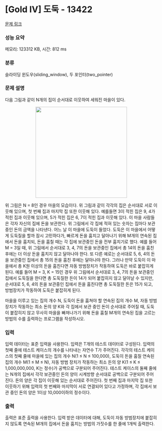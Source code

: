 # [Gold IV] 도둑 - 13422 

[문제 링크](https://www.acmicpc.net/problem/13422) 

### 성능 요약

메모리: 123312 KB, 시간: 812 ms

### 분류

슬라이딩 윈도우(sliding_window), 두 포인터(two_pointer)

### 문제 설명

<p>다음 그림과 같이 N개의 집이 순서대로 이웃하여 세워진 마을이 있다.</p>

<p style="text-align:center"><img alt="" src="https://onlinejudgeimages.s3-ap-northeast-1.amazonaws.com/problem/13422/1.png" style="height:300px; width:302px"></p>

<p>위 그림은 N = 8인 경우 마을의 모습이다. 위 그림과 같이 각각의 집은 순서대로 서로 이웃해 있으며, 첫 번째 집과 마지막 집 또한 이웃해 있다. 예를들면 3이 적힌 집은 9, 4가 적힌 집과 이웃해 있으며, 5가 적힌 집은 6, 7이 적힌 집과 이웃해 있다. 이 마을 사람들은 각자 자신의 집에 돈을 보관한다. 위 그림에서 각 집에 적혀 있는 숫자는 집마다 보관 중인 돈의 금액을 나타낸다. 어느 날 이 마을에 도둑이 들었다. 도둑은 이 마을에서 어떻게 도둑질을 할까 잠시 고민하다가, 빠르게 돈을 훔치고 달아나기 위해 M개의 연속된 집에서 돈을 훔치되, 돈을 훔칠 때는 각 집에 보관중인 돈을 전부 훔치기로 했다. 예를 들어 M = 3일 때, 위 그림에서 순서대로 3, 4, 7의 돈을 보관중인 집에서 총 14의 돈을 훔친 후에는 더 이상 돈을 훔치지 않고 달아나야 한다. 또 다른 예로는 순서대로 5, 6, 4의 돈을 보관중인 집에서 총 15의 돈을 훔친 후에는 달아나야 한다. 그러나 만약 도둑이 이 마을에서 총 K원 이상의 돈을 훔친다면 자동 방범장치가 작동하여 도둑은 바로 붙잡히게 된다. 예를 들어 M = 3, K = 15인 경우 위 그림에서 순서대로 3, 4, 7의 돈을 보관중인 집에서 도둑질을 한다면 총 도둑질한 돈이 14가 되어 붙잡히지 않고 달아날 수 있지만, 순서대로 5, 6, 4의 돈을 보관중인 집에서 돈을 훔친다면 총 도둑질한 돈은 15가 되고, 방범장치가 작동하여 도둑은 붙잡히게 된다.</p>

<p>마을을 이루고 있는 집의 개수 N, 도둑이 돈을 훔쳐야 할 연속된 집의 개수 M, 자동 방범장치가 작동하는 최소 돈의 양 K와 각 집에서 보관 중인 돈이 순서대로 주어질 때, 도둑이 붙잡히지 않고 무사히 마을을 빠져나가기 위해 돈을 훔칠 M개의 연속된 집을 고르는 방법의 수를 출력하는 프로그램을 작성하시오.</p>

### 입력 

 <p>입력 데이터는 표준 입력을 사용한다. 입력은 T개의 테스트 데이터로 구성된다. 입력의 첫째 줄에 테스트 케이스의 개수를 나타내는 자연수 T가 주어진다. 각각의 테스트 케이스의 첫째 줄에 마을에 있는 집의 개수 N(1 ≤ N ≤ 100,000), 도둑이 돈을 훔칠 연속된 집의 개수 M(1 ≤ M ≤ N), 자동 방범 장치가 작동하는 최소 돈의 양 K(1 ≤ K ≤ 1,000,000,000, K는 정수)가 공백으로 구분되어 주어진다. 테스트 케이스의 둘째 줄에는 N개의 집에서 각각 보관중인 돈의 양이 시계방향 순서대로 공백으로 구분되어 주어진다. 돈의 양은 각 집이 이웃해 있는 순서대로 주어진다. 첫 번째 집과 마지막 집 또한 이웃하기 위해 입력의 첫 번째와 마지막이 서로 연결되어 있다고 가정하며, 각 집에서 보관 중인 돈의 양은 1이상 10,000이하의 정수이다.</p>

### 출력 

 <p>출력은 표준 출력을 사용한다. 입력 받은 데이터에 대해, 도둑이 자동 방범장치에 붙잡히지 않도록 연속된 M개의 집에서 돈을 훔치는 방법의 가짓수를 한 줄에 1개씩 출력한다.</p>

